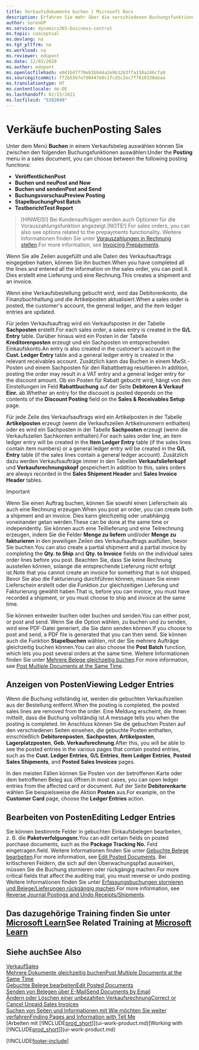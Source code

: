 ```yaml
---
title: Verkaufsdokumente buchen | Microsoft Docs
description: Erfahren Sie mehr über die verschiedenen Buchungsfunktionen zum Buchen von Verkaufsbelegen und wie Sie gebuchte Belege aktualisieren können.
author: SorenGP
ms.service: dynamics365-business-central
ms.topic: conceptual
ms.devlang: na
ms.tgt_pltfrm: na
ms.workload: na
ms.reviewer: edupont
ms.date: 12/03/2020
ms.author: edupont
ms.openlocfilehash: e0d1bd7770eb3bb44a2e9b3203ffa158a246cfa9
ms.sourcegitcommit: ff2b55b7e790447e0c1fcd5c2ec7f7610338ebaa
ms.translationtype: HT
ms.contentlocale: de-DE
ms.lasthandoff: 02/15/2021
ms.locfileid: "5392049"
---
```

# <a name="posting-sales"></a><span data-ttu-id="508a2-103">Verkäufe buchen</span><span class="sxs-lookup"><span data-stu-id="508a2-103">Posting Sales</span></span>

<span data-ttu-id="508a2-104">Unter dem Menü **Buchen** in einem Verkaufsbeleg auswählen können Sie zwischen den folgenden Buchungsfunktionen auswählen:</span><span class="sxs-lookup"><span data-stu-id="508a2-104">Under the **Posting** menu in a sales document, you can choose between the following posting functions:</span></span>

* <span data-ttu-id="508a2-105">**Veröffentlichen**</span><span class="sxs-lookup"><span data-stu-id="508a2-105">**Post**</span></span>
* <span data-ttu-id="508a2-106">**Buchen und neu**</span><span class="sxs-lookup"><span data-stu-id="508a2-106">**Post and New**</span></span>
* <span data-ttu-id="508a2-107">**Buchen und senden**</span><span class="sxs-lookup"><span data-stu-id="508a2-107">**Post and Send**</span></span>
* <span data-ttu-id="508a2-108">**Buchungsvorschau**</span><span class="sxs-lookup"><span data-stu-id="508a2-108">**Preview Posting**</span></span>
* <span data-ttu-id="508a2-109">**Stapelbuchung**</span><span class="sxs-lookup"><span data-stu-id="508a2-109">**Post Batch**</span></span>
* <span data-ttu-id="508a2-110">**Testbericht**</span><span class="sxs-lookup"><span data-stu-id="508a2-110">**Test Report**</span></span>

> <span data-ttu-id="508a2-111">[HINWEIS!] Bei Kundenaufträgen werden auch Optionen für die Vorauszahlungsfunktion angezeigt.</span><span class="sxs-lookup"><span data-stu-id="508a2-111">[NOTE!] For sales orders, you can also see options related to the prepayments functionality.</span></span> <span data-ttu-id="508a2-112">Weitere Informationen finden Sie unter [Vorauszahlungen in Rechnung stellen](finance-invoice-prepayments.md).</span><span class="sxs-lookup"><span data-stu-id="508a2-112">For more information, see [Invoicing Prepayments](finance-invoice-prepayments.md).</span></span> 

<span data-ttu-id="508a2-113">Wenn Sie alle Zeilen ausgefüllt und alle Daten des Verkaufsauftrags eingegeben haben, können Sie ihn buchen.</span><span class="sxs-lookup"><span data-stu-id="508a2-113">When you have completed all the lines and entered all the information on the sales order, you can post it.</span></span> <span data-ttu-id="508a2-114">Dies erstellt eine Lieferung und eine Rechnung.</span><span class="sxs-lookup"><span data-stu-id="508a2-114">This creates a shipment and an invoice.</span></span>

<span data-ttu-id="508a2-115">Wenn eine Verkaufsbestellung gebucht wird, wird das Debitorenkonto, die Finanzbuchhaltung und die Artikelposten aktualisiert.</span><span class="sxs-lookup"><span data-stu-id="508a2-115">When a sales order is posted, the customer's account, the general ledger, and the item ledger entries are updated.</span></span>

<span data-ttu-id="508a2-116">Für jeden Verkaufsauftrag wird ein Verkaufsposten in der Tabelle **Sachposten** erstellt.</span><span class="sxs-lookup"><span data-stu-id="508a2-116">For each sales order, a sales entry is created in the **G/L Entry** table.</span></span> <span data-ttu-id="508a2-117">Darüber hinaus wird ein Posten in der Tabelle **Kreditorenposten** erzeugt und ein Sachposten im entsprechenden Einkaufskonto.</span><span class="sxs-lookup"><span data-stu-id="508a2-117">An entry is also created in the customer's account in the **Cust. Ledger Entry** table and a general ledger entry is created in the relevant receivables account.</span></span> <span data-ttu-id="508a2-118">Zusätzlich kann das Buchen in einem MwSt.-Posten und einem Sachposten für den Rabattbetrag resultieren.</span><span class="sxs-lookup"><span data-stu-id="508a2-118">In addition, posting the order may result in a VAT entry and a general ledger entry for the discount amount.</span></span> <span data-ttu-id="508a2-119">Ob ein Posten für Rabatt gebucht wird, hängt von den Einstellungen im Feld **Rabattbuchung** auf der Seite **Debitoren & Verkauf Einr.** ab.</span><span class="sxs-lookup"><span data-stu-id="508a2-119">Whether an entry for the discount is posted depends on the contents of the **Discount Posting** field on the **Sales & Receivables Setup** page.</span></span>

<span data-ttu-id="508a2-120">Für jede Zeile des Verkaufsauftrags wird ein Artikelposten in der Tabelle **Artikelposten** erzeugt (wenn die Verkaufszeilen Artikelnummern enthalten) oder es wird ein Sachposten in der Tabelle **Sachposten** erzeugt (wenn die Verkaufszeilen Sachkonten enthalten).</span><span class="sxs-lookup"><span data-stu-id="508a2-120">For each sales order line, an item ledger entry will be created in the **Item Ledger Entry** table (if the sales lines contain item numbers) or a general ledger entry will be created in the **G/L Entry** table (if the sales lines contain a general ledger account).</span></span> <span data-ttu-id="508a2-121">Zusätzlich dazu werden Verkaufsaufträge immer in den Tabellen **Verkaufslieferkopf** und **Verkaufsrechnungskopf** gespeichert.</span><span class="sxs-lookup"><span data-stu-id="508a2-121">In addition to this, sales orders are always recorded in the **Sales Shipment Header** and **Sales Invoice Header** tables.</span></span>

> [!IMPORTANT]  
> <span data-ttu-id="508a2-122">Wenn Sie einen Auftrag buchen, können Sie sowohl einen Lieferschein als auch eine Rechnung erzeugen.</span><span class="sxs-lookup"><span data-stu-id="508a2-122">When you post an order, you can create both a shipment and an invoice.</span></span> <span data-ttu-id="508a2-123">Dies kann gleichzeitig oder unabhängig voneinander getan werden.</span><span class="sxs-lookup"><span data-stu-id="508a2-123">These can be done at the same time or independently.</span></span> <span data-ttu-id="508a2-124">Sie können auch eine Teillieferung und eine Teilrechnung erzeugen, indem Sie die Felder **Menge zu liefern** und/oder **Menge zu fakturieren** in den jeweiligen Zeilen des Verkaufsauftrags ausfüllen, bevor Sie buchen.</span><span class="sxs-lookup"><span data-stu-id="508a2-124">You can also create a partial shipment and a partial invoice by completing the **Qty. to Ship** and **Qty. to Invoice** fields on the individual sales order lines before you post.</span></span> <span data-ttu-id="508a2-125">Beachten Sie, dass Sie keine Rechnung ausstellen können, solange die entsprechende Lieferung nicht erfolgt ist.</span><span class="sxs-lookup"><span data-stu-id="508a2-125">Note that you cannot create an invoice for something that is not shipped.</span></span> <span data-ttu-id="508a2-126">Bevor Sie also die Fakturierung durchführen können, müssen Sie einen Lieferschein erstellt oder die Funktion zur gleichzeitigen Lieferung und Fakturierung gewählt haben.</span><span class="sxs-lookup"><span data-stu-id="508a2-126">That is, before you can invoice, you must have recorded a shipment, or you must choose to ship and invoice at the same time.</span></span>

<span data-ttu-id="508a2-127">Sie können entweder buchen oder buchen und senden.</span><span class="sxs-lookup"><span data-stu-id="508a2-127">You can either post, or post and send.</span></span> <span data-ttu-id="508a2-128">Wenn Sie die Option wählen, zu buchen und zu senden, wird eine PDF-Datei generiert, die Sie dann senden können.</span><span class="sxs-lookup"><span data-stu-id="508a2-128">If you choose to post and send, a PDF file is generated that you can then send.</span></span> <span data-ttu-id="508a2-129">Sie können auch die Funktion **Stapelbuchen** wählen, mit der Sie mehrere Aufträge gleichzeitig buchen können.</span><span class="sxs-lookup"><span data-stu-id="508a2-129">You can also choose the **Post Batch** function, which lets you post several orders at the same time.</span></span> <span data-ttu-id="508a2-130">Weitere Informationen finden Sie unter [Mehrere Belege gleichzeitig buchen](ui-batch-posting.md).</span><span class="sxs-lookup"><span data-stu-id="508a2-130">For more information, see [Post Multiple Documents at the Same Time](ui-batch-posting.md).</span></span>

## <a name="viewing-ledger-entries"></a><span data-ttu-id="508a2-131">Anzeigen von Posten</span><span class="sxs-lookup"><span data-stu-id="508a2-131">Viewing Ledger Entries</span></span>

<span data-ttu-id="508a2-132">Wenn die Buchung vollständig ist, werden die gebuchten Verkaufszeilen aus der Bestellung entfernt.</span><span class="sxs-lookup"><span data-stu-id="508a2-132">When the posting is completed, the posted sales lines are removed from the order.</span></span> <span data-ttu-id="508a2-133">Eine Meldung erscheint, die Ihnen mitteilt, dass die Buchung vollständig ist.</span><span class="sxs-lookup"><span data-stu-id="508a2-133">A message tells you when the posting is completed.</span></span> <span data-ttu-id="508a2-134">Im Anschluss können Sie die gebuchten Posten auf den verschiedenen Seiten einsehen, die gebuchte Posten enthalten, einschließlich **Debitorenposten**, **Sachposten**, **Artikelposten**, **Lagerplatzposten**, **Geb. Verkaufsrechnung**.</span><span class="sxs-lookup"><span data-stu-id="508a2-134">After this, you will be able to see the posted entries in the various pages that contain posted entries, such as the **Cust. Ledger Entries**, **G/L Entries**, **Item Ledger Entries**, **Posted Sales Shipments**, and **Posted Sales Invoices** pages.</span></span>  

<span data-ttu-id="508a2-135">In den meisten Fällen können Sie Posten von der betroffenen Karte oder dem betroffenen Beleg aus öffnen.</span><span class="sxs-lookup"><span data-stu-id="508a2-135">In most cases, you can open ledger entries from the affected card or document.</span></span> <span data-ttu-id="508a2-136">Auf der Seite **Debitorenkarte** wählen Sie beispielsweise die Aktion **Posten** aus.</span><span class="sxs-lookup"><span data-stu-id="508a2-136">For example, on the **Customer Card** page, choose the **Ledger Entries** action.</span></span>

## <a name="editing-ledger-entries"></a><span data-ttu-id="508a2-137">Bearbeiten von Posten</span><span class="sxs-lookup"><span data-stu-id="508a2-137">Editing Ledger Entries</span></span>

<span data-ttu-id="508a2-138">Sie können bestimmte Felder in gebuchten Einkaufsbelegen bearbeiten, z. B. die **Paketverfolgungsnr.**</span><span class="sxs-lookup"><span data-stu-id="508a2-138">You can edit certain fields on posted purchase documents, such as the **Package Tracking No.**</span></span> <span data-ttu-id="508a2-139">Feld eingetragen.</span><span class="sxs-lookup"><span data-stu-id="508a2-139">field.</span></span> <span data-ttu-id="508a2-140">Weitere Informationen finden Sie unter [Gebuchte Belege bearbeiten](across-edit-posted-document.md).</span><span class="sxs-lookup"><span data-stu-id="508a2-140">For more information, see [Edit Posted Documents](across-edit-posted-document.md).</span></span> <span data-ttu-id="508a2-141">Bei kritischeren Feldern, die sich auf den Überwachungspfad auswirken, müssen Sie die Buchung stornieren oder rückgängig machen.</span><span class="sxs-lookup"><span data-stu-id="508a2-141">For more critical fields that affect the auditing trail, you must reverse or undo posting.</span></span> <span data-ttu-id="508a2-142">Weitere Informationen finden Sie unter [Erfassungsbuchungen stornieren und Belege/Lieferungen rückgängig machen](finance-how-reverse-journal-posting.md).</span><span class="sxs-lookup"><span data-stu-id="508a2-142">For more information, see [Reverse Journal Postings and Undo Receipts/Shipments](finance-how-reverse-journal-posting.md).</span></span>

## <a name="see-related-training-at-microsoft-learn"></a><span data-ttu-id="508a2-143">Das dazugehörige Training finden Sie unter [Microsoft Learn](/learn/modules/ship-invoice-items-dynamics-365-business-central/index)</span><span class="sxs-lookup"><span data-stu-id="508a2-143">See Related Training at [Microsoft Learn](/learn/modules/ship-invoice-items-dynamics-365-business-central/index)</span></span>

## <a name="see-also"></a><span data-ttu-id="508a2-144">Siehe auch</span><span class="sxs-lookup"><span data-stu-id="508a2-144">See Also</span></span>

[<span data-ttu-id="508a2-145">Verkauf</span><span class="sxs-lookup"><span data-stu-id="508a2-145">Sales</span></span>](sales-manage-sales.md)  
[<span data-ttu-id="508a2-146">Mehrere Dokumente gleichzeitig buchen</span><span class="sxs-lookup"><span data-stu-id="508a2-146">Post Multiple Documents at the Same Time</span></span>](ui-batch-posting.md)  
[<span data-ttu-id="508a2-147">Gebuchte Belege bearbeiten</span><span class="sxs-lookup"><span data-stu-id="508a2-147">Edit Posted Documents</span></span>](across-edit-posted-document.md)  
[<span data-ttu-id="508a2-148">Senden von Belegen über E-Mail</span><span class="sxs-lookup"><span data-stu-id="508a2-148">Send Documents by Email</span></span>](ui-how-send-documents-email.md)  
[<span data-ttu-id="508a2-149">Ändern oder Löschen einer unbezahlten Verkaufsrechnung</span><span class="sxs-lookup"><span data-stu-id="508a2-149">Correct or Cancel Unpaid Sales Invoices</span></span>](sales-how-correct-cancel-sales-invoice.md)  
[<span data-ttu-id="508a2-150">Suchen von Seiten und Informationen mit Wie möchten Sie weiter verfahren</span><span class="sxs-lookup"><span data-stu-id="508a2-150">Finding Pages and Information with Tell Me</span></span>](ui-search.md)  
<span data-ttu-id="508a2-151">[Arbeiten mit [!INCLUDE[prod_short](includes/prod_short.md)]](ui-work-product.md)</span><span class="sxs-lookup"><span data-stu-id="508a2-151">[Working with [!INCLUDE[prod_short](includes/prod_short.md)]](ui-work-product.md)</span></span>


[!INCLUDE[footer-include](includes/footer-banner.md)]